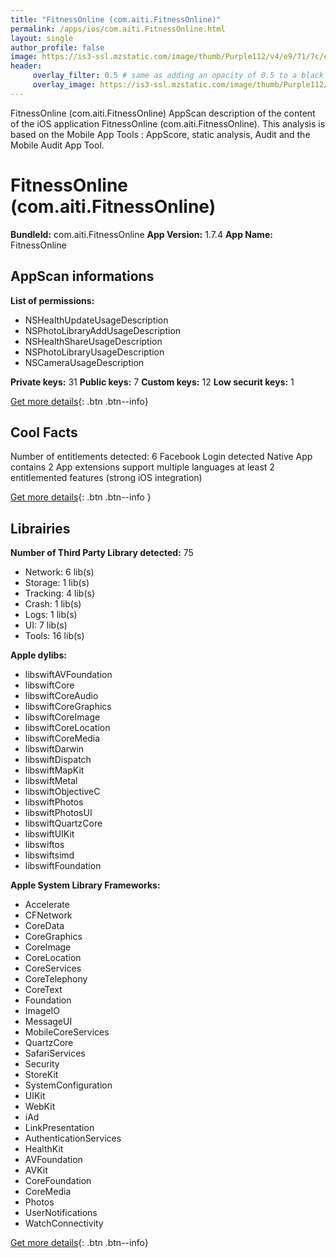 ```yaml
---
title: "FitnessOnline (com.aiti.FitnessOnline)"
permalink: /apps/ios/com.aiti.FitnessOnline.html
layout: single
author_profile: false
image: https://is3-ssl.mzstatic.com/image/thumb/Purple112/v4/e9/71/7c/e9717cda-3b2e-9679-31b1-d2280e7a2c28/AppIcon-0-0-1x_U007emarketing-0-0-0-4-0-0-sRGB-0-0-0-GLES2_U002c0-512MB-85-220-0-0.png/512x512bb.jpg
header: 
     overlay_filter: 0.5 # same as adding an opacity of 0.5 to a black background
     overlay_image: https://is3-ssl.mzstatic.com/image/thumb/Purple112/v4/e9/71/7c/e9717cda-3b2e-9679-31b1-d2280e7a2c28/AppIcon-0-0-1x_U007emarketing-0-0-0-4-0-0-sRGB-0-0-0-GLES2_U002c0-512MB-85-220-0-0.png/512x512bb.jpg
---
```

FitnessOnline (com.aiti.FitnessOnline) AppScan description of the content of the iOS application FitnessOnline (com.aiti.FitnessOnline). This analysis is based on the Mobile App Tools : AppScore, static analysis, Audit and the Mobile Audit App Tool.

# FitnessOnline (com.aiti.FitnessOnline)

**BundleId:** com.aiti.FitnessOnline
**App Version:** 1.7.4
**App Name:** FitnessOnline


## AppScan informations 

**List of permissions:** 
- NSHealthUpdateUsageDescription
- NSPhotoLibraryAddUsageDescription
- NSHealthShareUsageDescription
- NSPhotoLibraryUsageDescription
- NSCameraUsageDescription
  
  
**Private keys:** 31
**Public keys:** 7
**Custom keys:** 12
**Low securit keys:** 1
  
[Get more details](/pricing.html){: .btn .btn--info}

## Cool Facts

Number of entitlements detected: 6
Facebook Login detected
Native App
contains 2 App extensions
support multiple languages
at least 2 entitlemented features (strong iOS integration)
  
[Get more details](/pricing.html){: .btn .btn--info }

## Librairies 
**Number of Third Party Library detected:** 75
- Network: 6 lib(s)
- Storage: 1 lib(s)
- Tracking: 4 lib(s)
- Crash: 1 lib(s)
- Logs: 1 lib(s)
- UI: 7 lib(s)
- Tools: 16 lib(s)


**Apple dylibs:**
- libswiftAVFoundation
- libswiftCore
- libswiftCoreAudio
- libswiftCoreGraphics
- libswiftCoreImage
- libswiftCoreLocation
- libswiftCoreMedia
- libswiftDarwin
- libswiftDispatch
- libswiftMapKit
- libswiftMetal
- libswiftObjectiveC
- libswiftPhotos
- libswiftPhotosUI
- libswiftQuartzCore
- libswiftUIKit
- libswiftos
- libswiftsimd
- libswiftFoundation


**Apple System Library Frameworks:**
- Accelerate
- CFNetwork
- CoreData
- CoreGraphics
- CoreImage
- CoreLocation
- CoreServices
- CoreTelephony
- CoreText
- Foundation
- ImageIO
- MessageUI
- MobileCoreServices
- QuartzCore
- SafariServices
- Security
- StoreKit
- SystemConfiguration
- UIKit
- WebKit
- iAd
- LinkPresentation
- AuthenticationServices
- HealthKit
- AVFoundation
- AVKit
- CoreFoundation
- CoreMedia
- Photos
- UserNotifications
- WatchConnectivity


  
[Get more details](/pricing.html){: .btn .btn--info}

